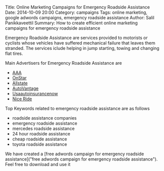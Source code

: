 Title: Online Marketing Campaigns for Emergency Roadside Assistance
Date: 2014-10-09 20:00
Category: campaigns
Tags: online marketing, google adwords campaigns, emergency roadside assistance
Author: Salil Panikkaveettil
Summary: How to create efficient online marketing campaigns for emergency roadside assistance

Emergency Roadside Assistance are services provided to motorists or cyclists whose vehicles have suffered mechanical failure that leaves them stranded. The services iclude helping in jump starting, towing and changing flat tires.

Main Advertisers for Emergency Roadside Assistance are 

- [AAA](http://www.aaa.com/ "AAA Emergency Roadside Assistance")
- [OnStar](http://www.onstar.com/en.html "OnStar Emergency Roadside Assistance")
- [Allstate](http://www.allstate.com/auto-roadside-services/good-hands-roadside.aspx "Allstate Emergency Roadside Assistance")
- [AutoVantage](http://www.autovantage.com/ "AutoVantage Emergency Roadside Assistance")
- [Usaautoinsurancenow](http://www.usaautoinsurancenow.com/ "Usaautoinsurancenow Emergency Roadside Assistance")
- [Nice Ride](http://www.getniceride.com/ "Nice Ride Emergency Roadside Assistance")

Top Keywords related to emergency roadside assistance are as follows

- roadside assistance companies
- emergency roadside assistance
- mercedes roadside assistance
- 24 hour roadside assistance
- cheap roadside assistance
- toyota roadside assistance

We have created a [free adwords campaign for emergency roadside assistance]("free adwords campaign for emergency roadside assistance"). Feel free to download and use it

